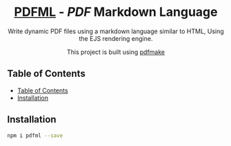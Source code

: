 <h1 align="center">
  <a href='https://github.com/nutrition-power/pdfml'>PDFML</a> - <em>PDF</em> Markdown Language
</h1>

<p align="center">
  Write dynamic PDF files using a markdown language similar to HTML, Using the EJS rendering engine.
<p>

<p align="center">
  This project is built using <a href='http://pdfmake.org/#/'>pdfmake</a>
<p>


## Table of Contents

<!--ts-->
- [Table of Contents](#table-of-contents)
- [Installation](#installation)
<!--te-->

## Installation


```sh
npm i pdfml --save
```
